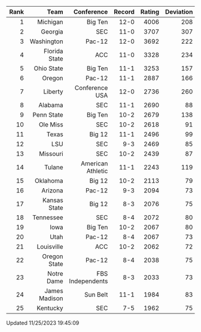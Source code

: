 | Rank  | Team                 | Conference           | Record   | Rating | Deviation |
| ---:  | ---:                 | ---:                 | ---:     | ---:   | ---:      |
| 1     | Michigan             | Big Ten              | 12-0     | 4006   | 208       |
| 2     | Georgia              | SEC                  | 11-0     | 3707   | 307       |
| 3     | Washington           | Pac-12               | 12-0     | 3692   | 222       |
| 4     | Florida State        | ACC                  | 11-0     | 3328   | 234       |
| 5     | Ohio State           | Big Ten              | 11-1     | 3253   | 157       |
| 6     | Oregon               | Pac-12               | 11-1     | 2887   | 166       |
| 7     | Liberty              | Conference USA       | 12-0     | 2736   | 260       |
| 8     | Alabama              | SEC                  | 11-1     | 2690   | 88        |
| 9     | Penn State           | Big Ten              | 10-2     | 2679   | 138       |
| 10    | Ole Miss             | SEC                  | 10-2     | 2618   | 91        |
| 11    | Texas                | Big 12               | 11-1     | 2496   | 99        |
| 12    | LSU                  | SEC                  | 9-3      | 2469   | 85        |
| 13    | Missouri             | SEC                  | 10-2     | 2439   | 87        |
| 14    | Tulane               | American Athletic    | 11-1     | 2243   | 119       |
| 15    | Oklahoma             | Big 12               | 10-2     | 2113   | 79        |
| 16    | Arizona              | Pac-12               | 9-3      | 2094   | 73        |
| 17    | Kansas State         | Big 12               | 8-3      | 2076   | 75        |
| 18    | Tennessee            | SEC                  | 8-4      | 2072   | 80        |
| 19    | Iowa                 | Big Ten              | 10-2     | 2067   | 80        |
| 20    | Utah                 | Pac-12               | 8-4      | 2067   | 73        |
| 21    | Louisville           | ACC                  | 10-2     | 2062   | 72        |
| 22    | Oregon State         | Pac-12               | 8-4      | 2038   | 75        |
| 23    | Notre Dame           | FBS Independents     | 8-3      | 2033   | 73        |
| 24    | James Madison        | Sun Belt             | 11-1     | 1984   | 83        |
| 25    | Kentucky             | SEC                  | 7-5      | 1962   | 75        |

Updated 11/25/2023 19:45:09
